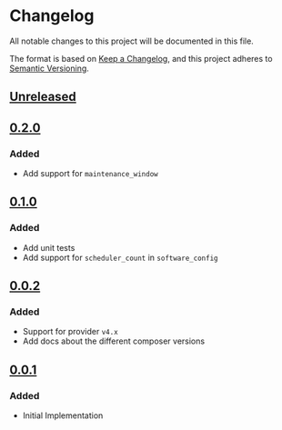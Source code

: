 # Changelog

All notable changes to this project will be documented in this file.

The format is based on [Keep a Changelog](https://keepachangelog.com/en/1.0.0/),
and this project adheres to [Semantic Versioning](https://semver.org/spec/v2.0.0.html).

## [Unreleased]

## [0.2.0]

### Added

- Add support for `maintenance_window`

## [0.1.0]

### Added

- Add unit tests
- Add support for `scheduler_count` in `software_config`

## [0.0.2]

### Added

- Support for provider `v4.x`
- Add docs about the different composer versions

## [0.0.1]

### Added

- Initial Implementation

[unreleased]: https://github.com/mineiros-io/terraform-google-composer/compare/v0.2.0...HEAD
[0.2.0]: https://github.com/mineiros-io/terraform-google-composer/compare/v0.1.0...v0.2.0
[0.1.0]: https://github.com/mineiros-io/terraform-google-composer/compare/v0.0.2...v0.1.0
[0.0.2]: https://github.com/mineiros-io/terraform-google-composer/compare/v0.0.1...v0.0.2
[0.0.1]: https://github.com/mineiros-io/terraform-google-composer/releases/tag/v0.0.1
